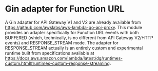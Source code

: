 # Gin adapter for Function URL

A Gin adapter for API Gateway V1 and V2 are already available from https://github.com/awslabs/aws-lambda-go-api-proxy.
This module provides an adapter specifically for Function URL events with both BUFFERED (which, technically, is no
different from API Gateway V2/HTTP events) and RESPONSE_STREAM mode. The adapter for RESPONSE_STREAM actually is an
entirely custom and experimental runtime built from specifications available at
https://docs.aws.amazon.com/lambda/latest/dg/runtimes-custom.html#runtimes-custom-response-streaming.

